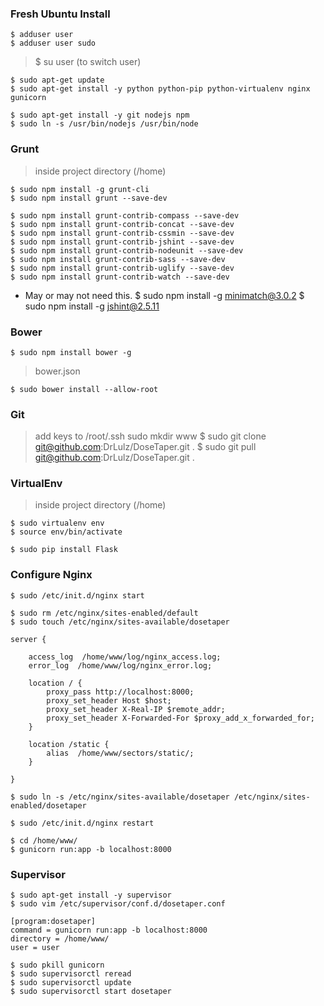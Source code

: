 ### Fresh Ubuntu Install

    $ adduser user
    $ adduser user sudo

> $ su user (to switch user)

    $ sudo apt-get update
    $ sudo apt-get install -y python python-pip python-virtualenv nginx gunicorn
<!-- -->
    $ sudo apt-get install -y git nodejs npm
    $ sudo ln -s /usr/bin/nodejs /usr/bin/node

### Grunt

>  inside project directory (/home)

    $ sudo npm install -g grunt-cli
    $ sudo npm install grunt --save-dev
<!-- -->
    $ sudo npm install grunt-contrib-compass --save-dev
    $ sudo npm install grunt-contrib-concat --save-dev
    $ sudo npm install grunt-contrib-cssmin --save-dev
    $ sudo npm install grunt-contrib-jshint --save-dev
    $ sudo npm install grunt-contrib-nodeunit --save-dev
    $ sudo npm install grunt-contrib-sass --save-dev
    $ sudo npm install grunt-contrib-uglify --save-dev
    $ sudo npm install grunt-contrib-watch --save-dev

- May or may not need this.
    $ sudo npm install -g minimatch@3.0.2
    $ sudo npm install -g jshint@2.5.11


### Bower

    $ sudo npm install bower -g

> bower.json

    $ sudo bower install --allow-root

### Git

> add keys to /root/.ssh
> sudo mkdir www
    $ sudo git clone git@github.com:DrLulz/DoseTaper.git .
    $ sudo git pull git@github.com:DrLulz/DoseTaper.git .


### VirtualEnv

>  inside project directory (/home)

    $ sudo virtualenv env
    $ source env/bin/activate
<!-- -->
    $ sudo pip install Flask


### Configure Nginx

    $ sudo /etc/init.d/nginx start
<!-- -->
    $ sudo rm /etc/nginx/sites-enabled/default
    $ sudo touch /etc/nginx/sites-available/dosetaper
<!-- -->
    server {

        access_log  /home/www/log/nginx_access.log;
        error_log  /home/www/log/nginx_error.log;

        location / {
            proxy_pass http://localhost:8000;
            proxy_set_header Host $host;
            proxy_set_header X-Real-IP $remote_addr;
            proxy_set_header X-Forwarded-For $proxy_add_x_forwarded_for;
        }

        location /static {
            alias  /home/www/sectors/static/;
        }

    }
<!-- -->
    $ sudo ln -s /etc/nginx/sites-available/dosetaper /etc/nginx/sites-enabled/dosetaper
<!-- -->
    $ sudo /etc/init.d/nginx restart
<!-- -->
    $ cd /home/www/
    $ gunicorn run:app -b localhost:8000

### Supervisor

    $ sudo apt-get install -y supervisor
    $ sudo vim /etc/supervisor/conf.d/dosetaper.conf
<!-- -->
    [program:dosetaper]
    command = gunicorn run:app -b localhost:8000
    directory = /home/www/
    user = user
<!-- -->
    $ sudo pkill gunicorn
    $ sudo supervisorctl reread
    $ sudo supervisorctl update
    $ sudo supervisorctl start dosetaper